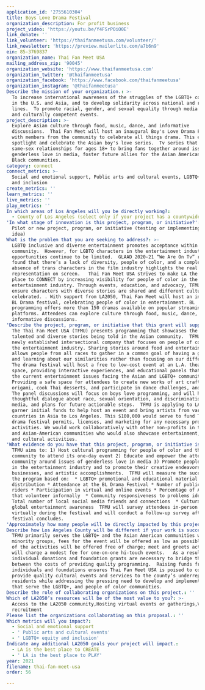 ```yaml
---
application_id: '2755610304'
title: Boys Love Drama Festival
organization_description: For profit business
project_video: 'https://youtu.be/Y4FSrPOiO0E'
link_donate: ''
link_volunteer: 'https://thaifanmeetusa.com/volunteer/'
link_newsletter: 'https://preview.mailerlite.com/a7b6n9'
ein: 85-3769837
organization_name: Thai Fan Meet USA
mailing_address_zip: '90045'
organization_website: 'https://www.thaifanmeetusa.com'
organization_twitter: '@thaifanmeetusa'
organization_facebook: 'https://www.facebook.com/thaifanmeetusa'
organization_instagram: '@thaifanmeetusa'
Describe the mission of your organization.: >-
  To increase international awareness of the struggles of the LGBTQ+ community
  in the U.S. and Asia, and to develop solidarity across national and regional
  lines.  To promote racial, gender, and sexual equality through media advocacy,
  and culturally competent events. 
project_description: >-
  Explore Asian culture through food, music, dance, and informative
  discussions.  Thai Fan Meet will host an inaugural Boy's Love Drama Festival
  with members from the community to celebrate all things drama. This event will
  spotlight and celebrate the Asian boy's love series.  Tv series that features
  same-sex relationships for ages 18+ to bring fans together around issues of
  genderless love in media, foster future allies for the Asian American and
  Black communities. 
category: connect
connect_metrics: >-
  Social and emotional support, Public arts and cultural events, LGBTQ+ equity
  and inclusion
create_metrics: ''
learn_metrics: ''
live_metrics: ''
play_metrics: ''
In which areas of Los Angeles will you be directly working?:
  - County of Los Angeles (select only if your project has a countywide benefit)
'In what stage of innovation is this project, program, or initiative?': >-
  Pilot or new project, program, or initiative (testing or implementing a new
  idea)
What is the problem that you are seeking to address?: >-
  LGBTQ inclusive and diverse entertainment promotes acceptance within the
  community.  However, for LGBTQ characters in the entertainment industry,
  opportunities continue to be limited.  GLAAD 2020-21 “We Are On Tv” report
  found that there’s a lack of diversity, people of color, and a complete
  absence of trans characters in the film industry highlights the real need for
  representation on screen.   Thai Fan Meet USA strives to make LA the best
  place to CONNECT by increasing visibility for people of color in the
  entertainment industry. Through events, education, and advocacy, TFMU works to
  ensure characters with diverse stories are shared and different cultures are
  celebrated. . With support from LA2050, Thai Fan Meet will host an inaugural
  BL Drama festival, celebrating people of color in entertainment. BL
  programming offers more than 150 dramas available on popular streaming
  platforms. Attendees can explore culture through food, music, dance, and
  informative discussions.     
'Describe the project, program, or initiative that this grant will support to address the problem identified.': >-
  The Thai Fan Meet USA (TFMU) presents programming that showcases the many
  talented and diverse stories being told in the Asian community.  TFMU is a
  newly established intersectional company that focuses on people of color in
  the entertainment industry. Sharing stories around food and entertainment
  allows people from all races to gather in a common goal of having a good time
  and learning about our similarities rather than focusing on our differences.  
  The drama festival will host a free to low-cost event at an L.A. theater
  space, providing interactive experiences, and educational panels that discuss
  the current entertainment issues facing the Asian and LGBTQ+ communities. 
  Providing a safe space for attendees to create new works of art crafting paper
  origami, cook Thai desserts, and participate in dance challenges, and games. 
  The panel discussions will focus on boys love programming, and will have a
  thoughtful dialogue about race, sexual orientation, and discrimination in
  media, and plans for future actionable steps.  TFMU is applying to LA2050 to
  garner initial funds to help host an event and bring artists from various
  countries in Asia to Los Angeles. This $100,000 would serve to fund TFMU’s
  drama festival permits, licenses, and marketing for any necessary programming
  activities. We would work collaboratively with other non-profits in the LGBTQ+
  and Asian-American communities who would also showcase entertainment, culinary
  and cultural activities. 
'What evidence do you have that this project, program, or initiative is or will be successful, and how will you define and measure success?': >-
  TFMU aims to: 1) Host cultural programming for people of color and the LGBTQ+
  community to attend its one-day event 2) Educate and empower the attendees,
  community around issues of genderless love in media 3) Promote people of color
  in the entertainment industry and to promote their creative endeavors,
  businesses, and artistic accomplishments.  TFMU will measure the success of
  the program based on:  * LGBTQ+ promotional and educational material
  distribution * Attendance at the BL Drama Festival * Number of public transit
  riders * Participation in virtual and online events * Percentage of Angelenos
  that volunteer informally  * Community responsiveness to problems identified *
  Total number of local social media friends and connections  * Cultural and
  global entertainment awareness  TFMU will survey attendees in-person and
  virtually during the festival and will conduct a follow-up survey after the
  festival concludes. 
'Approximately how many people will be directly impacted by this project, program, or initiative?': '250'
Describe how Los Angeles County will be different if your work is successful.: >-
  TFMU primarily serves the LGBTQ+ and the Asian American communities who are
  minority groups, fees for the event will be offered as low as possible. Many
  of the activities will be offered free of charge; meet and greets activities
  will charge a modest fee for one-on-one hi-touch events.   As a result,
  individual donations and foundation grants are necessary to bridge the gap
  between the costs of providing quality programming.  Raising funds from
  individuals and foundations ensures Thai Fan Meet USA is poised to continue to
  provide quality cultural events and services to the county’s underrepresented
  residents while addressing the pressing need to develop and implement programs
  that serve the LGBTQ+, and people of color communities. 
Describe the role of collaborating organizations on this project.: ''
Which of LA2050’s resources will be of the most value to you?: >-
  Access to the LA2050 community,Hosting virtual events or gatherings,Volunteer
  recruitment
Please list the organizations collaborating on this proposal.: ''
Which metrics will you impact?:
  - Social and emotional support
  - ' Public arts and cultural events'
  - ' LGBTQ+ equity and inclusion'
Indicate any additional LA2050 goals your project will impact.:
  - LA is the best place to CREATE
  - ' LA is the best place to PLAY'
year: 2021
filename: thai-fan-meet-usa
order: 56

---
```

